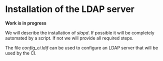 # Installation of the LDAP server

**Work is in progress**

We will describe the installation of *slapd*. If possible it will be
completely automated by a script. If not we will provide all required steps.

The file *config_ci.ldif* can be used to configure an LDAP server that will be used by the
CI.
